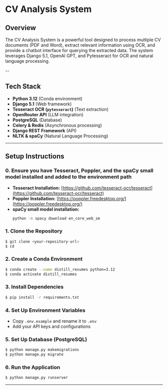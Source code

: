 # CV Analysis System

## Overview
The CV Analysis System is a powerful tool designed to process multiple CV documents (PDF and Word), extract relevant information using OCR, and provide a chatbot interface for querying the extracted data. The system leverages Django 5.1, OpenAI GPT, and Pytesseract for OCR and natural language processing.

--

## Tech Stack
- **Python 3.12** (Conda environment)
- **Django 5.1** (Web framework)
- **Tesseract OCR (`pytesseract`)** (Text extraction)
- **OpenRouter API** (LLM integration)
- **PostgreSQL** (Database)
- **Celery & Redis** (Asynchronous processing)
- **Django REST Framework** (API)
- **NLTK & spaCy** (Natural Language Processing)

---

## Setup Instructions


### 0. Ensure you have Tesseract, Poppler, and the spaCy small model installed and added to the environment path
- **Tesseract Installation:** [https://github.com/tesseract-ocr/tesseract](https://github.com/tesseract-ocr/tesseract)
- **Poppler Installation:** [https://poppler.freedesktop.org/](https://poppler.freedesktop.org/)
- **spaCy small model installation:**
  ```sh
  python -m spacy download en_core_web_sm
  ```


### 1. Clone the Repository
```sh
$ git clone <your-repository-url>
$ cd 
```

### 2. Create a Conda Environment
```sh
$ conda create --name distill_resumes python=3.12
$ conda activate distill_resumes
```

### 3. Install Dependencies
```sh
$ pip install -r requirements.txt
```

### 4. Set Up Environment Variables
- Copy `.env.example` and rename it to `.env`
- Add your API keys and configurations

### 5. Set Up Database (PostgreSQL)
```sh
$ python manage.py makemigrations
$ python manage.py migrate
```

### 6. Run the Application
```sh
$ python manage.py runserver
```

---


